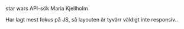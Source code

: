 star wars API-sök
Maria Kjellholm

Har lagt mest fokus på JS, så layouten är tyvärr väldigt inte responsiv..
